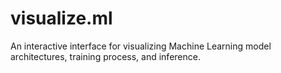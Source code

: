 # visualize.ml
An interactive interface for visualizing Machine Learning model architectures, training process, and inference.
